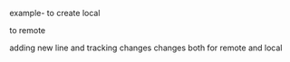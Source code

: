 example- to create local

to remote

adding new line and tracking changes
changes both for remote and local
